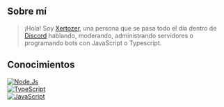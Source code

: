 ## Sobre mí
> ¡Hola! Soy [Xertozer](https://twitter.com/Xertozer), una persona que se pasa todo el día dentro de [Discord](https://discord.com/users/604845582032306215) hablando, moderando, administrando servidores o programando bots con JavaScript o Typescript.

## Conocimientos
[![Node.Js](https://img.shields.io/badge/Node.JS-339933?style=for-the-badge&logo=node.js&logoColor=white&labelColor=101010)]()<br/>
[![TypeScript](https://img.shields.io/badge/TypeScript-3b85d1?style=for-the-badge&logo=typescript&logoColor=white&labelColor=101010)]()<br/>
[![JavaScript](https://img.shields.io/badge/JavaScript-F7DF1E?style=for-the-badge&logo=javascript&logoColor=white&labelColor=101010)]()
